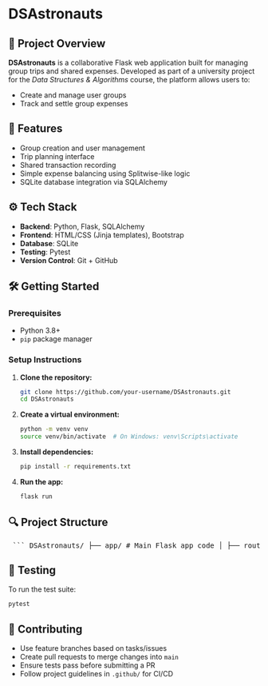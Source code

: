 # DSAstronauts

## 🚀 Project Overview
**DSAstronauts** is a collaborative Flask web application built for managing group trips and shared expenses. Developed as part of a university project for the *Data Structures & Algorithms* course, the platform allows users to:
- Create and manage user groups
- Track and settle group expenses

## 🧱 Features
- Group creation and user management
- Trip planning interface
- Shared transaction recording
- Simple expense balancing using Splitwise-like logic
- SQLite database integration via SQLAlchemy

## ⚙️ Tech Stack
- **Backend**: Python, Flask, SQLAlchemy
- **Frontend**: HTML/CSS (Jinja templates), Bootstrap
- **Database**: SQLite
- **Testing**: Pytest
- **Version Control**: Git + GitHub

## 🛠️ Getting Started

### Prerequisites
- Python 3.8+
- `pip` package manager

### Setup Instructions
1. **Clone the repository:**
   ```bash
   git clone https://github.com/your-username/DSAstronauts.git
   cd DSAstronauts


2. **Create a virtual environment:**

   ```bash
   python -m venv venv
   source venv/bin/activate  # On Windows: venv\Scripts\activate
   ```

3. **Install dependencies:**

   ```bash
   pip install -r requirements.txt
   ```

4. **Run the app:**

   ```bash
   flask run
   ```

## 🔍 Project Structure


<pre lang="markdown"> ``` DSAstronauts/ ├── app/ # Main Flask app code │ ├── routes.py # URL routing and logic │ ├── database.py # DB models and setup │ ├── splitwise.py # Expense-splitting logic │ ├── forms.py # WTForms definitions │ ├── helpers.py # Utility functions │ ├── templates/ # HTML templates (Jinja2) │ └── static/ # CSS/JS and assets ├── tests/ # Unit and integration tests ├── requirements.txt # Python dependencies ├── README.md # Project overview ├── LICENSE # MIT License └── .github/ # GitHub Actions or config ``` </pre>

## 🧪 Testing

To run the test suite:

```bash
pytest
```

## 🤝 Contributing

* Use feature branches based on tasks/issues
* Create pull requests to merge changes into `main`
* Ensure tests pass before submitting a PR
* Follow project guidelines in `.github/` for CI/CD



